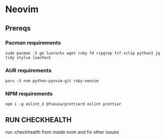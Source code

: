 # Neovim

## Prereqs

### Pacman requirements
```
sudo pacman -S go luarocks wget ruby fd ripgrep fzf xclip python3 jq tidy stylua luacheck
```

### AUR requirements

```
paru -S nvm python-pynvim-git ruby-neovim
```

### NPM requirements
```
npm i -g eslint_d @fsouza/prettierd eslint prettier
```

## RUN CHECKHEALTH
run :checkhealth from inside nvim and fix other issues
